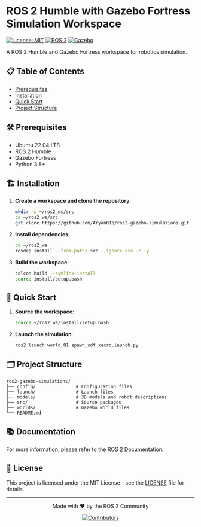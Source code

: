 # ROS 2 Humble with Gazebo Fortress Simulation Workspace

[![License: MIT](https://img.shields.io/badge/License-MIT-yellow.svg)](https://opensource.org/licenses/MIT)
[![ROS 2](https://img.shields.io/badge/ROS%202-Humble-22314E?logo=ros)](https://docs.ros.org/)
[![Gazebo](https://img.shields.io/badge/Gazebo-Fortress-0096D6?logo=gazebosim)](https://gazebosim.org/)

A ROS 2 Humble and Gazebo Fortress workspace for robotics simulation.

## 📋 Table of Contents
- [Prerequisites](#-prerequisites)
- [Installation](#-installation)
- [Quick Start](#-quick-start)
- [Project Structure](#-project-structure)

## 🛠️ Prerequisites

- Ubuntu 22.04 LTS
- ROS 2 Humble
- Gazebo Fortress
- Python 3.8+

## 🏗️ Installation

1. **Create a workspace and clone the repository**:
   ```bash
   mkdir -p ~/ros2_ws/src
   cd ~/ros2_ws/src
   git clone https://github.com/Aryan01b/ros2-gazebo-simulations.git
   ```

2. **Install dependencies**:
   ```bash
   cd ~/ros2_ws
   rosdep install --from-paths src --ignore-src -r -y
   ```

3. **Build the workspace**:
   ```bash
   colcon build --symlink-install
   source install/setup.bash
   ```

## 🚀 Quick Start

1. **Source the workspace**:
   ```bash
   source ~/ros2_ws/install/setup.bash
   ```

2. **Launch the simulation**:
   ```bash
   ros2 launch world_01 spawn_sdf_xacro.launch.py
   ```

## 🗂️ Project Structure

```
ros2-gazebo-simulations/
├── config/               # Configuration files
├── launch/               # Launch files
├── models/               # 3D models and robot descriptions
├── src/                  # Source packages
├── worlds/               # Gazebo world files
└── README.md
```

## 📚 Documentation

For more information, please refer to the [ROS 2 Documentation](https://docs.ros.org/).

## 📄 License

This project is licensed under the MIT License - see the [LICENSE](LICENSE) file for details.

---

<div align="center">
  <p>Made with ❤️ by the ROS 2 Community</p>
  <p>
    <a href="https://github.com/Aryan01b/ros2-gazebo-simulations/graphs/contributors">
      <img src="https://contrib.rocks/image?repo=Aryan01b/ros2-gazebo-simulations" alt="Contributors" />
    </a>
  </p>
</div>

